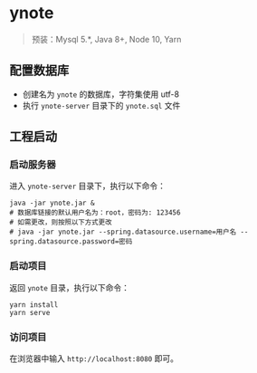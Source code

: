 # ynote

> 预装：Mysql 5.*, Java 8+, Node 10, Yarn

## 配置数据库

- 创建名为 `ynote` 的数据库，字符集使用 utf-8
- 执行 `ynote-server` 目录下的 `ynote.sql` 文件

## 工程启动

### 启动服务器

进入 `ynote-server` 目录下，执行以下命令：

```shell
java -jar ynote.jar &
# 数据库链接的默认用户名为：root，密码为: 123456
# 如需更改，则按照以下方式更改
# java -jar ynote.jar --spring.datasource.username=用户名 --spring.datasource.password=密码
```

### 启动项目

返回 `ynote` 目录，执行以下命令：

```shell
yarn install
yarn serve
```

### 访问项目

在浏览器中输入 `http://localhost:8080` 即可。